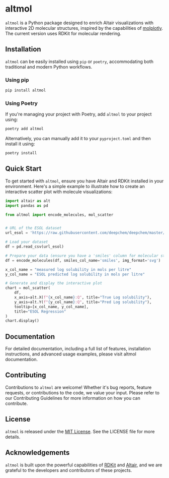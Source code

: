 # altmol

`altmol` is a Python package designed to enrich Altair visualizations with interactive 2D molecular structures, 
inspired by the capabilities of [molplotly](https://github.com/wjm41/molplotly). 
The current version uses RDKit for molecular rendering.

## Installation

`altmol` can be easily installed using `pip` or `poetry`, accommodating both traditional and modern Python workflows.

### Using pip

```sh
pip install altmol
```

### Using Poetry

If you're managing your project with Poetry, add `altmol` to your project using:

```sh
poetry add altmol
```

Alternatively, you can manually add it to your `pyproject.toml` and then install it using:

```sh
poetry install
```

## Quick Start

To get started with `altmol`, ensure you have Altair and RDKit installed in your environment. 
Here's a simple example to illustrate how to create an interactive scatter plot with molecule visualizations:

```python
import altair as alt
import pandas as pd

from altmol import encode_molecules, mol_scatter


# URL of the ESOL dataset
url_esol = 'https://raw.githubusercontent.com/deepchem/deepchem/master/datasets/delaney-processed.csv'

# Load your dataset
df = pd.read_csv(url_esol)

# Prepare your data (ensure you have a 'smiles' column for molecular structures)
df = encode_molecules(df, smiles_col_name='smiles', img_format='svg')

x_col_name = "measured log solubility in mols per litre"
y_col_name = "ESOL predicted log solubility in mols per litre"

# Generate and display the interactive plot
chart = mol_scatter(
    df,
    x_axis=alt.X(f"{x_col_name}:Q", title="True Log solubility"),
    y_axis=alt.Y(f"{y_col_name}:Q", title="Pred Log solubility"),
    tooltip=[x_col_name, y_col_name],
    title="ESOL Regression"
)
chart.display()
```

## Documentation

For detailed documentation, including a full list of features, installation instructions, 
and advanced usage examples, please visit altmol documentation.

## Contributing

Contributions to `altmol` are welcome! Whether it's bug reports, feature requests, 
or contributions to the code, we value your input. Please refer to our Contributing Guidelines 
for more information on how you can contribute.

## License

`altmol` is released under the [MIT License](LICENSE.txt). See the LICENSE file for more details.

## Acknowledgements

`altmol` is built upon the powerful capabilities of [RDKit](https://www.rdkit.org/) 
and [Altair](https://altair-viz.github.io/), and we are grateful to the developers and contributors of these projects.

 